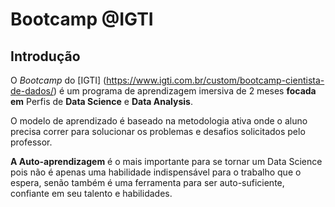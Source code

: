 # Bootcamp @IGTI

## Introdução

O _Bootcamp_ do [IGTI] (https://www.igti.com.br/custom/bootcamp-cientista-de-dados/) é um programa de aprendizagem imersiva de 2 meses **focada em** Perfis de **Data Science** e **Data Analysis**.

O modelo de aprendizado é baseado na metodologia ativa onde o aluno precisa correr para solucionar os problemas e desafios solicitados pelo professor.

**A Auto-aprendizagem** é o mais importante para se tornar um Data Science pois não é apenas uma habilidade indispensável para o trabalho que o espera, senão também é uma ferramenta para ser auto-suficiente, confiante em seu talento e habilidades.


[](/Modulo1/Apostila/Trilha_Cientista_De_Dados.png)